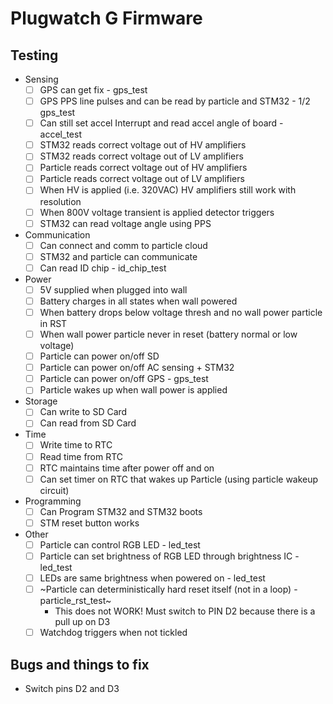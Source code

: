 Plugwatch G Firmware
====================

## Testing
- Sensing
  - [  ] GPS can get fix - gps_test
  - [  ] GPS PPS line pulses and can be read by particle and STM32 - 1/2 gps_test
  - [  ] Can still set accel Interrupt and read accel angle of board - accel_test
  - [  ] STM32 reads correct voltage out of HV amplifiers
  - [  ] STM32 reads correct voltage out of LV amplifiers
  - [  ] Particle reads correct voltage out of HV amplifiers
  - [  ] Particle reads correct voltage out of LV amplifiers
  - [  ] When HV is applied (i.e. 320VAC) HV amplifiers still work with resolution
  - [  ] When 800V voltage transient is applied detector triggers
  - [  ] STM32 can read voltage angle using PPS
- Communication
  - [  ] Can connect and comm to particle cloud
  - [  ] STM32 and particle can communicate
  - [  ] Can read ID chip - id_chip_test
- Power
  - [  ] 5V supplied when plugged into wall
  - [  ] Battery charges in all states when wall powered
  - [  ] When battery drops below voltage thresh and no wall power particle in RST
  - [  ] When wall power particle never in reset (battery normal or low voltage)
  - [  ] Particle can power on/off SD
  - [  ] Particle can power on/off AC sensing + STM32
  - [  ] Particle can power on/off GPS - gps_test
  - [  ] Particle wakes up when wall power is applied
- Storage
  - [  ] Can write to SD Card
  - [  ] Can read from SD Card
- Time
  - [  ] Write time to RTC
  - [  ] Read time from RTC
  - [  ] RTC maintains time after power off and on
  - [  ] Can set timer on RTC that wakes up Particle (using particle wakeup circuit)
- Programming
  - [  ] Can Program STM32 and STM32 boots
  - [  ] STM reset button works
- Other
  - [  ] Particle can control RGB LED - led_test
  - [  ] Particle can set brightness of RGB LED through brightness IC - led_test
  - [  ] LEDs are same brightness when powered on - led_test
  - [  ] ~Particle can deterministically hard reset itself (not in a loop) - particle_rst_test~
    - This does not WORK! Must switch to PIN D2 because there is a pull up on D3
  - [  ] Watchdog triggers when not tickled

## Bugs and things to fix
 - Switch pins D2 and D3
